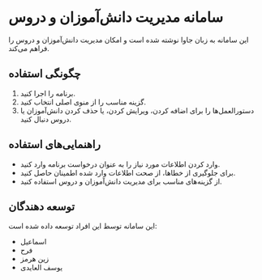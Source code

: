 # سامانه مدیریت دانش‌آموزان و دروس

این سامانه به زبان جاوا نوشته شده است و امکان مدیریت دانش‌آموزان و دروس را فراهم می‌کند.

## چگونگی استفاده

1. برنامه را اجرا کنید.
2. گزینه مناسب را از منوی اصلی انتخاب کنید.
3. دستورالعمل‌ها را برای اضافه کردن، ویرایش کردن، یا حذف کردن دانش‌آموزان یا دروس دنبال کنید.

## راهنمایی‌های استفاده

- وارد کردن اطلاعات مورد نیاز را به عنوان درخواست برنامه وارد کنید.
- برای جلوگیری از خطاها، از صحت اطلاعات وارد شده اطمینان حاصل کنید.
- از گزینه‌های مناسب برای مدیریت دانش‌آموزان و دروس استفاده کنید.

## توسعه دهندگان

این سامانه توسط این افراد توسعه داده شده است:
- اسماعیل
- فرح
- زین هرمز
- یوسف العایدی

